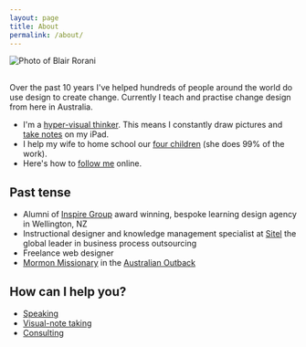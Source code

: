 ```yaml
---
layout: page
title: About
permalink: /about/
---
```



<div class="posts">
<p style="margin-bottom: 30px;" class="u-c-txt"><img src="{{ site.baseurl }}/images/blair.png" alt="Photo of Blair Rorani"></p>
<p>Over the past 10 years I've helped hundreds of people around the world do use design to create change. Currently I teach and practise change design from here in Australia.</p>

<ul>
<li>I'm a <a href="http://en.wikipedia.org/wiki/Visual_thinking" target="_blank">hyper-visual thinker</a>. This means I constantly draw pictures and <a href="http://pinterest.com/blairrorani/visual-note-taking/" target="_blank">take notes</a> on my iPad.</li>
<li>I help my wife to home school our <a href="https://dl.dropboxusercontent.com/u/9514661/rorani-family-2014.jpg" target="_blank">four children</a> (she does 99% of the work).</li>
<li>Here's how to <a href="/follow">follow me</a> online.</li>
</ul>

<h2>Past tense</h2>
<ul><li>Alumni of <a href="http://inspiregroup.co.nz" target="_blank">Inspire Group</a> award winning, bespoke learning design agency in Wellington, NZ</li>
<li>Instructional designer and knowledge management specialist at <a href="http://sitel.com" target="_blank">Sitel</a> the global leader in business process outsourcing</li>
<li>Freelance web designer</li>
<li><a href="http://www.mormon.org/me/1g1y" target="_blank">Mormon Missionary</a> in the <a href="http://instagram.com/p/t14FAXo9ot/" target="_blank">Australian Outback</a></li>
</ul>

<h2>How can I help you?</h2>
<ul>
  <li><a href="../speaking-consulting/speaking.html">Speaking</a></li>
  <li><a href="../speaking-consulting/visual-note-taking.html">Visual-note taking</a></li>
  <li><a href="mailto:blair@rorani.com">Consulting</a></li>
</ul>

</div>
